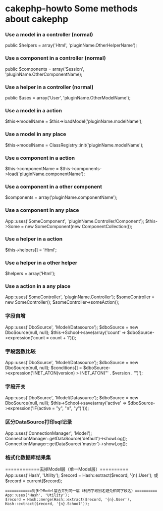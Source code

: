 cakephp-howto
Some methods about cakephp
=============

<h3>Use a model in a controller (normal)</h3>
	public $helpers = array('Html', 'pluginName.OtherHelperName');

<h3>Use a component in a controller (normal)</h3>
	public $components = array('Session', 'pluginName.OtherComponentName);

<h3>Use a helper in a controller (normal)</h3>
	public $uses = array('User', 'pluginName.OtherModelName');

<h3>Use a model in a action</h3>
	$this->modelName = $this->loadModel('pluginName.modelName');

<h3>Use a model in any place</h3>
	$this->modelName = ClassRegistry::init('pluginName.modelName');

<h3>Use a component in a action</h3>
	$this->componentName = $this->components->load('pluginName.componentName');

<h3>Use a component in a other component</h3>
	$components = array('pluginName.componentName');

<h3>Use a component in any place</h3>
	App::uses('SomeComponent', 'pluginName.Controller/Component');
	$this->Some = new SomeComponent(new ComponentCollection());

<h3>Use a helper in a action</h3>
	$this->helpers[] = 'Html';

<h3>Use a helper in a other helper</h3>
	$helpers = array(‘Html’);

<h3>Use a action in a any place</h3>
	App::uses('SomeController', 'pluginName.Controller');
	$someController = new SomeController();
	$someController->someAction();


<h3>字段自增</h3>
	App::uses('DboSource', 'Model/Datasource');
	$dboSource = new DboSource(null, null);
	$this->School->save(array('count' => $dboSource->expression('count = count + 1')));

<h3>字段函数比较</h3>
	App::uses('DboSource', 'Model/Datasource');
	$dboSource = new DboSource(null, null);
	$conditions[] = $dboSource->expression('INET_ATON(version) > INET_ATON("' . $version . '")');

<h3>字段开关</h3>
	App::uses('DboSource', 'Model/Datasource');
	$dboSource = new DboSource(null, null);
	$this->School->save(array('active' => $dboSource->expression('IF(active = "y", "n", "y")')));

<h3>区分DataSource打印sql记录</h3>
	App::uses('ConnectionManager', 'Model');
	ConnectionManager::getDataSource('default')->showLog();
	ConnectionManager::getDataSource('master')->showLog();

	
<h3>格式化数据库结果集</h3>
	============去掉Model层（单一Model层）==========
	App::uses('Hash', 'Utility');
 	$record = Hash::extract($record, '{n}.User');
	或
	$record = current($record);

	============对多个Model层合并到同一层（利用字段别名避免相同字段名）==========
	App::uses('Hash', 'Utility');
	$record = Hash::merge(Hash::extract($record, '{n}.User'), Hash::extract($record, '{n}.School'));





